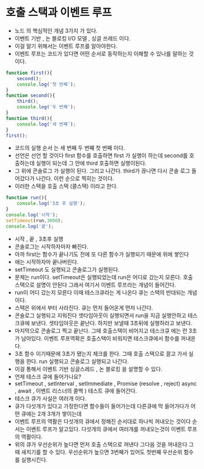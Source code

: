 # 호출 스택과 이벤트 루프

- 노드 의 핵심적인 개념 3가지 가 있다.
- 이벤트 기반 , 논 블로킹 I/O 모델 , 싱글 쓰레드 이다.
- 이걸 알기 위해서는 이벤트 루프를 알아야한다. 
- 이벤트 루프는 코드가 있다면  어떤 순서로 동작하는지 이해할 수 있나를 말하는 것이다.

```js
function first(){
    second();
    console.log('첫 번째');
}
function second(){
    third();
    console.log('두 번째');
}
function third(){
    console.log('세 번쨰');
}
first();
```

- 코드의 실행 순서 는 세 번째 두 번쨰 첫 번째 이다.
- 선언은 선언 할 것이다 first 함수를 호출하면 first 가 실행이 하는데 second를 호출하는데 실행이 되는데 그 안에 third 호출하면 실행이된다. 
- 그 위에 콘솔로그 가 실행이 된다. 그리고 나간다. third가 끊나면 다시 콘솔 로그 들어갔다가 나간다. 이런 순으로 찍히는 것이다.
- 이러한 스택을 호출 스택 (콜스택) 이라고 한다. 

```js
function run(){
    console.log('3초 후 실행');
}
console.log('시작');
setTimeout(run,3000);
console.log('끝');
```

- 시작 , 끝 , 3초후 실행 
- 콘솔로그는 시작하자마자 빠진다. 
- 아까 first는 함수가 끝나기도 전에 또 다른 함수가 실행되기 때문에 위에 쌓인다
- 애는 시작하자마 끝나버린다.
- setTimeout 도 실행되고 콘솔로그가 실행된다.
- 문제는 run이다. setTimeout은 실행되었는데 run은 어디로 갔는지 모른다. 호출 스택으로 설명이 안된다 그래서 여기서 이벤트 루프라는 개념이 들어간다.
- run이 어디 갔는지 모른다 이때 테스크큐라는 게 나온다 큐는 스택의 반대되는 개념이다.
- 스택은 위에서 부터 사라진다. 큐는 먼저 들어온게 먼저 나간다. 
- 콘솔로그 실행되고 지워진다 셋타임아웃이 실행되면서 run을 지금 실행안하고 테스크큐에 보낸다. 셋타임아웃은 끝난다. 하지만 보낼때 3초뒤에 실행하라고 보낸다.
- 마지막으로 콘솔로그 찍고 끝난다. 그때 호출스택이 비어지고 테스크큐 에는 런 3초가 남아있다. 이벤트 루프역확은 호출스택이 비워지면 테스크큐에서 함수를 꺼내온다.
- 3초 함수 이기때문에 3초가 됐는지 체크를 한다. 그때 호출 스택으로 끌고 가서 실행을 한다. run 실행되고 콘솔로그 실행되고 나간다.
- 이걸 통해서 이벤트 기반 싱글스레드 , 논 블로킹 을 설명할 수 있다.
- 언제 테스크 큐에 들어가나요?
- setTimeout , setInterval , setImmediate , Promise (resolve , reject) async , await , 이벤트 리스너의 콜백 ) 테스트 큐에 들어간다.
- 테스크 큐가 사실은 여러개 이다.
- 큐가 다섯개가 있다고 가정한다면 함수들이 들어가는데 다른큐에 막 들어가다가 어떤 큐에는 2개 3개가 쌓이는데
- 이벤트 루프의 역활은 다섯개의 큐에서 정해진 순서대로 하나씩 꺼내오는 것이다 순서는 이벤트 루프가 알고있다. 다섯개의 큐에서 여러개를 꺼내오는것이 이벤트 루프의 역활이다.
- 위의 큐가 우선순위가 높다면 먼저 호출 스택으로 꺼낸다 그다음 것을 꺼내온다 그때 새치기를 할 수 있다. 우선순위가 높으면 3번째가 있어도 첫번째 우선순위 함수를 실행시킨다.


